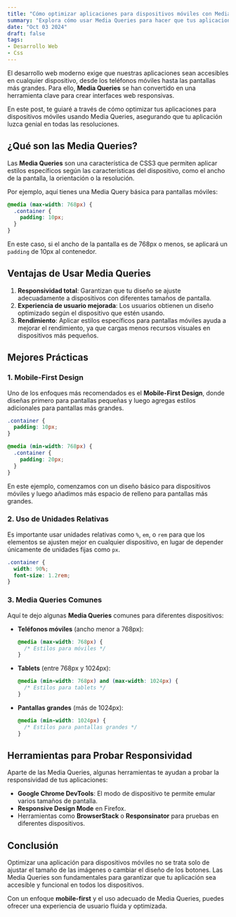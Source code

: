 ```yaml
---
title: "Cómo optimizar aplicaciones para dispositivos móviles con Media Queries 📱💻"
summary: "Explora cómo usar Media Queries para hacer que tus aplicaciones web sean completamente responsivas y se adapten perfectamente a cualquier dispositivo móvil. Aprende las mejores prácticas y técnicas."
date: "Oct 03 2024"
draft: false
tags:
- Desarrollo Web
- Css
---
```


El desarrollo web moderno exige que nuestras aplicaciones sean accesibles en cualquier dispositivo, desde los teléfonos móviles hasta las pantallas más grandes. Para ello, **Media Queries** se han convertido en una herramienta clave para crear interfaces web responsivas.

En este post, te guiaré a través de cómo optimizar tus aplicaciones para dispositivos móviles usando Media Queries, asegurando que tu aplicación luzca genial en todas las resoluciones.

## ¿Qué son las Media Queries?

Las **Media Queries** son una característica de CSS3 que permiten aplicar estilos específicos según las características del dispositivo, como el ancho de la pantalla, la orientación o la resolución.

Por ejemplo, aquí tienes una Media Query básica para pantallas móviles:
```css
@media (max-width: 768px) {
  .container {
    padding: 10px;
  }
}
```
En este caso, si el ancho de la pantalla es de 768px o menos, se aplicará un `padding` de 10px al contenedor.

## Ventajas de Usar Media Queries

1. **Responsividad total**: Garantizan que tu diseño se ajuste adecuadamente a dispositivos con diferentes tamaños de pantalla.
2. **Experiencia de usuario mejorada**: Los usuarios obtienen un diseño optimizado según el dispositivo que estén usando.
3. **Rendimiento**: Aplicar estilos específicos para pantallas móviles ayuda a mejorar el rendimiento, ya que cargas menos recursos visuales en dispositivos más pequeños.

## Mejores Prácticas

### 1. Mobile-First Design
Uno de los enfoques más recomendados es el **Mobile-First Design**, donde diseñas primero para pantallas pequeñas y luego agregas estilos adicionales para pantallas más grandes.

```css
.container {
  padding: 10px;
}

@media (min-width: 768px) {
  .container {
    padding: 20px;
  }
}
```
En este ejemplo, comenzamos con un diseño básico para dispositivos móviles y luego añadimos más espacio de relleno para pantallas más grandes.

### 2. Uso de Unidades Relativas
Es importante usar unidades relativas como `%`, `em`, o `rem` para que los elementos se ajusten mejor en cualquier dispositivo, en lugar de depender únicamente de unidades fijas como `px`.

```css
.container {
  width: 90%;
  font-size: 1.2rem;
}
```

### 3. Media Queries Comunes
Aquí te dejo algunas **Media Queries** comunes para diferentes dispositivos:

- **Teléfonos móviles** (ancho menor a 768px):
  ```css
  @media (max-width: 768px) {
    /* Estilos para móviles */
  }
  ```

- **Tablets** (entre 768px y 1024px):
  ```css
  @media (min-width: 768px) and (max-width: 1024px) {
    /* Estilos para tablets */
  }
  ```

- **Pantallas grandes** (más de 1024px):
  ```css
  @media (min-width: 1024px) {
    /* Estilos para pantallas grandes */
  }
  ```

## Herramientas para Probar Responsividad

Aparte de las Media Queries, algunas herramientas te ayudan a probar la responsividad de tus aplicaciones:

- **Google Chrome DevTools**: El modo de dispositivo te permite emular varios tamaños de pantalla.
- **Responsive Design Mode** en Firefox.
- Herramientas como **BrowserStack** o **Responsinator** para pruebas en diferentes dispositivos.

## Conclusión

Optimizar una aplicación para dispositivos móviles no se trata solo de ajustar el tamaño de las imágenes o cambiar el diseño de los botones. Las Media Queries son fundamentales para garantizar que tu aplicación sea accesible y funcional en todos los dispositivos. 

Con un enfoque **mobile-first** y el uso adecuado de Media Queries, puedes ofrecer una experiencia de usuario fluida y optimizada.

```
